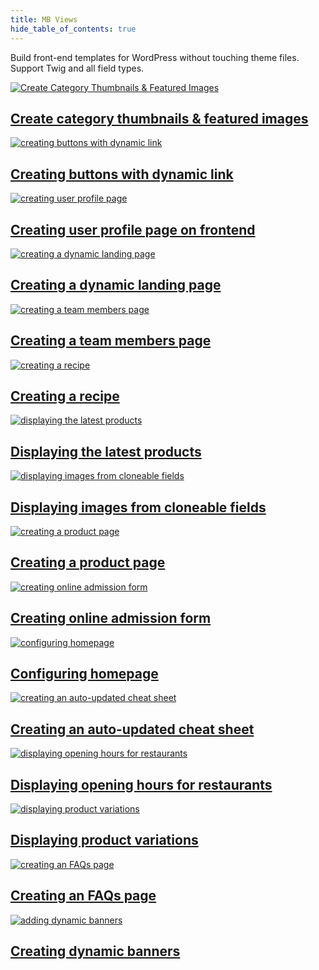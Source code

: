 ```yaml
---
title: MB Views
hide_table_of_contents: true
---
```


Build front-end templates for WordPress without touching theme files. Support Twig and all field types.

<div className="category_wrap">
	<div className="tutorials_category tutorials_category--new">
<div className="items">

[![Create Category Thumbnails & Featured Images](/tutorials/views-1.png) <h2 class="items_titles">Create category thumbnails & featured images</h2>](/tutorials/create-category-thumbnails/)

</div>
<div className="items">

[![creating buttons with dynamic link](/tutorials/views-2.png) <h2 class="items_titles">Creating buttons with dynamic link</h2>](/tutorials/create-buttons-dynamic-links/)

</div>
<div className="items">

[![creating user profile page](/tutorials/views-3.png) <h2 class="items_titles">Creating user profile page on frontend</h2>](/tutorials/create-user-profile-page/)

</div>
<div className="items">

[![creating a dynamic landing page](/tutorials/views-4.png) <h2 class="items_titles">Creating a dynamic landing page</h2>](/tutorials/create-dynamic-landing-page/)

</div>
<div className="items">

[![creating a team members page](/tutorials/views-5.png) <h2 class="items_titles">Creating a team members page</h2>](/tutorials/create-team-members-page-mb-views/)

</div>
<div className="items">

[![creating a recipe](/tutorials/views-6.png) <h2 class="items_titles">Creating a recipe</h2>](/tutorials/create-recipe-mb-views/)

</div>
<div className="items">

[![displaying the latest products](/tutorials/views-7.png) <h2 class="items_titles">Displaying the latest products</h2>](/tutorials/display-latest-products-mb-views/)

</div>
<div className="items">

[![displaying images from cloneable fields](/tutorials/views-8.png) <h2 class="items_titles">Displaying images from cloneable fields</h2>](/tutorials/display-images-cloneable-fields-mb-views/)

</div>
<div className="items">

[![creating a product page](/tutorials/views-9.png) <h2 class="items_titles">Creating a product page</h2>](/tutorials/create-product-pages-mb-views/)

</div>
<div className="items">

[![creating online admission form](/tutorials/views-10.png) <h2 class="items_titles">Creating online admission form</h2>](/tutorials/create-online-admission-form/)

</div>
<div className="items">

[![configuring homepage](/tutorials/views-11.png) <h2 class="items_titles">Configuring homepage</h2>](/tutorials/configure-homepage/)

</div>
<div className="items">

[![creating an auto-updated cheat sheet](/tutorials/views-12.png) <h2 class="items_titles">Creating an auto-updated cheat sheet</h2>](/tutorials/create-auto-updated-cheat-sheet/)

</div>
<div className="items">

[![displaying opening hours for restaurants](/tutorials/views-14.png) <h2 class="items_titles">Displaying opening hours for restaurants</h2>](/tutorials/display-opening-hours-restaurant-mb-views/)

</div>
<div className="items">

[![displaying product variations](/tutorials/views-15.png) <h2 class="items_titles">Displaying product variations</h2>](/tutorials/display-product-variations-mb-views/)

</div>
<div className="items">

[![creating an FAQs page](/tutorials/views-16.png) <h2 class="items_titles">Creating an FAQs page</h2>](/tutorials/create-faqs-page-mb-views/)

</div>
<div className="items">

[![adding dynamic banners](/tutorials/views-17.png) <h2 class="items_titles">Creating dynamic banners</h2>](/tutorials/create-dynamic-banners/)

</div>
	</div>
</div>